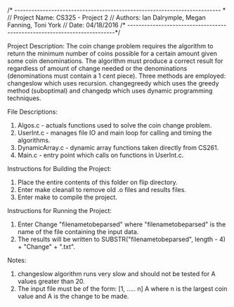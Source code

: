 /* ------------------------------------------------------------------------- *
// Project Name: 	CS325 - Project 2
// Authors:			Ian Dalrymple, Megan Fanning, Toni York
// Date: 			04/18/2016
/* -------------------------------------------------------------------------*/

Project Description:
The coin change problem requires the algorithm to return the minimum number 
of coins possible for a certain amount given some coin denominations. The 
algorithm must produce a correct result for regardless of amount of change 
needed or the denominations (denominations must contain a 1 cent piece). Three 
methods are employed: changeslow which uses recursion. changegreedy which uses 
the greedy method (suboptimal) and changedp which uses dynamic programming 
techniques.

File Descriptions:
1) Algos.c - actuals functions used to solve the coin change problem. 
2) UserInt.c - manages file IO and main loop for calling and timing the algorithms.
3) DynamicArray.c - dynamic array functions taken directly from CS261.
4) Main.c - entry point which calls on functions in UserInt.c.

Instructions for Building the Project:
1) Place the entire contents of this folder on flip directory.
2) Enter make cleanall to remove old .o files and results files.
3) Enter make to compile the project.

Instructions for Running the Project:
1) Enter Change "filenametobeparsed" where "filenametobeparsed" is 
the name of the file containing the input data. 
2) The results will be written to SUBSTR("filenametobeparsed", length - 4) + "Change" + ".txt".

Notes:
1) changeslow algorithm runs very slow and should not be tested for A
values greater than 20. 
2) The input file must be of the form:
[1, ..... n]
A
where n is the largest coin value and A is the change to be made. 
